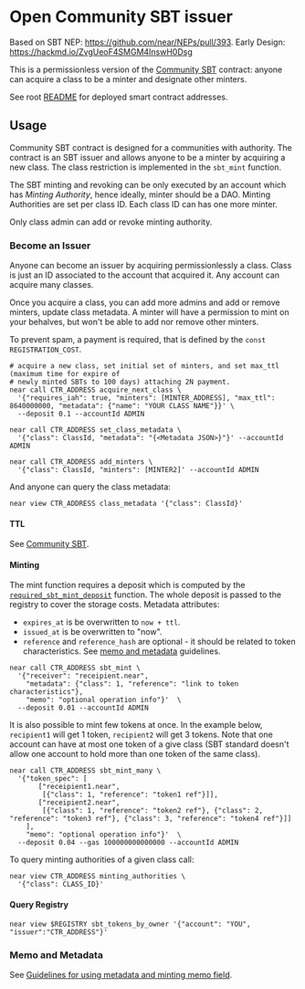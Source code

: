 # Open Community SBT issuer

Based on SBT NEP: https://github.com/near/NEPs/pull/393. Early Design: https://hackmd.io/ZvgUeoF4SMGM4InswH0Dsg

This is a permissionless version of the [Community SBT](../community-sbt/README.md) contract: anyone can acquire a class to be a minter and designate other minters.

See root [README](../../README.md#testnet) for deployed smart contract addresses.

## Usage

Community SBT contract is designed for a communities with authority.
The contract is an SBT issuer and allows anyone to be a minter by acquiring a new class. The class restriction is implemented in the `sbt_mint` function.

The SBT minting and revoking can be only executed by an account which has _Minting Authority_, hence ideally, minter should be a DAO. Minting Authorities are set per class ID. Each class ID can has one more minter.

Only class admin can add or revoke minting authority.

### Become an Issuer

Anyone can become an issuer by acquiring permissionlessly a class. Class is just an ID associated to the account that acquired it. Any account can acquire many classes.

Once you acquire a class, you can add more admins and add or remove minters, update class metadata. A minter will have a permission to mint on your behalves, but won't be able to add nor remove other minters.

To prevent spam, a payment is required, that is defined by the `const REGISTRATION_COST`.

```shell
# acquire a new class, set initial set of minters, and set max_ttl (maximum time for expire of
# newly minted SBTs to 100 days) attaching 2N payment.
near call CTR_ADDRESS acquire_next_class \
  '{"requires_iah": true, "minters": [MINTER_ADDRESS], "max_ttl": 8640000000, "metadata": {"name": "YOUR CLASS NAME"}}' \
  --deposit 0.1 --accountId ADMIN

near call CTR_ADDRESS set_class_metadata \
  '{"class": ClassId, "metadata": "{<Metadata JSON>}"}' --accountId ADMIN

near call CTR_ADDRESS add_minters \
  '{"class": ClassId, "minters": [MINTER2]' --accountId ADMIN

```

And anyone can query the class metadata:

```shell
near view CTR_ADDRESS class_metadata '{"class": ClassId}'
```

#### TTL

See [Community SBT](../community-sbt/README.md#ttl).

#### Minting

The mint function requires a deposit which is computed by the [`required_sbt_mint_deposit`](https://github.com/alpha-fi/i-am-human/blob/master/contracts/community-sbt/src/lib.rs#L158) function. The whole deposit is passed to the registry to cover the storage costs.
Metadata attributes:

- `expires_at` is be overwritten to `now + ttl`.
- `issued_at` is be overwritten to "now".
- `reference` and `reference_hash` are optional - it should be related to token characteristics. See [memo and metadata](#memo-and-metadata) guidelines.

```shell
near call CTR_ADDRESS sbt_mint \
  '{"receiver": "receipient.near",
    "metadata": {"class": 1, "reference": "link to token characteristics"},
    "memo": "optional operation info"}'  \
  --deposit 0.01 --accountId ADMIN
```

It is also possible to mint few tokens at once. In the example below, `recipient1` will get 1 token, `recipient2` will get 3 tokens. Note that one account can have at most one token of a give class (SBT standard doesn't allow one account to hold more than one token of the same class).

```shell
near call CTR_ADDRESS sbt_mint_many \
  '{"token_spec": [
       ["receipient1.near",
        [{"class": 1, "reference": "token1 ref"}]],
       ["receipient2.near",
        [{"class": 1, "reference": "token2 ref"}, {"class": 2, "reference": "token3 ref"}, {"class": 3, "reference": "token4 ref"}]]
    ],
    "memo": "optional operation info"}'  \
  --deposit 0.04 --gas 100000000000000 --accountId ADMIN
```

To query minting authorities of a given class call:

```shell
near view CTR_ADDRESS minting_authorities \
  '{"class": CLASS_ID}'
```

#### Query Registry

``` shell
near view $REGISTRY sbt_tokens_by_owner '{"account": "YOU", "issuer":"CTR_ADDRESS"}'
```



### Memo and Metadata

See [Guidelines for using metadata and minting memo field](../community-sbt/README.md#memo-and-metadata).
